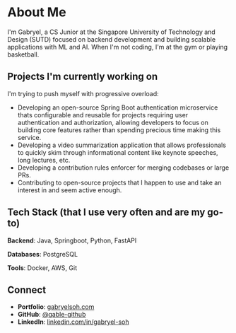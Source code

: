 # About Me

I'm Gabryel, a CS Junior at the Singapore University of Technology and Design (SUTD) focused on backend development and building scalable applications with ML and AI. When I'm not coding, I'm at the gym or playing basketball.

## Projects I'm currently working on 

I'm trying to push myself with progressive overload:

* Developing an open-source Spring Boot authentication microservice thats configurable and reusable for projects requiring user authentication and authorization, allowing developers to focus on building core features rather than spending precious time making this service.
* Developing a video summarization application that allows professionals to quickly skim through informational content like keynote speeches, long lectures, etc.
* Developing a contribution rules enforcer for merging codebases or large PRs.
* Contributing to open-source projects that I happen to use and take an interest in and seem active enough.

## Tech Stack (that I use very often and are my go-to)

**Backend**: Java, Springboot, Python, FastAPI

**Databases**: PostgreSQL

**Tools**: Docker, AWS, Git

## Connect

- **Portfolio**: [gabryelsoh.com](https://gabryelsoh.com)
- **GitHub**: [@gable-github](https://github.com/gable-github)
- **LinkedIn**: [linkedin.com/in/gabryel-soh](https://linkedin.com/in/gabryel-soh)
